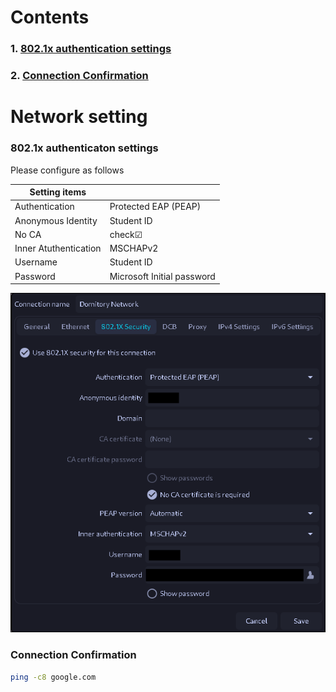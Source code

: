 # Contents

### 1. [802.1x authentication settings](#1-8021x-authentication-settings)

### 2. [Connection Confirmation](#2-connection-confirmation)

# Network setting

### 802.1x authenticaton settings

Please configure as follows

| Setting items | |
| ---- | ---- |
| Authentication | Protected EAP (PEAP) |
| Anonymous Identity | Student ID |
| No CA | check☑ |
| Inner Atuthentication | MSCHAPv2 |
| Username | Student ID |
| Password | Microsoft Initial password |

![](./img/Networkmanager.conf.png)

### Connection Confirmation

```bash
ping -c8 google.com
```